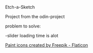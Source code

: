  Etch-a-Sketch

Project from the odin-project 


problem to solve:

-slider loading time is alot



<a href="https://www.flaticon.com/free-icons/paint" title="paint icons">Paint icons created by Freepik - Flaticon</a>

